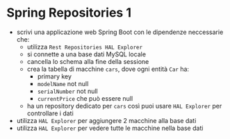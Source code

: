 # Spring Repositories 1
- scrivi una applicazione web Spring Boot con le dipendenze neccessarie che:
    - utilizza `Rest Repositories HAL Explorer`
    - si connette a una base dati MySQL locale
    - cancella lo schema alla fine della sessione
    - crea la tabella di macchine `cars`, dove ogni entità `Car` ha:
        - primary key
        - `modelName` not null
        - `serialNumber` not null
        - `currentPrice` che può essere null
    - ha un repository dedicato per `cars` così puoi usare `HAL Explorer` per controllare i dati
- utilizza `HAL Explorer` per aggiungere 2 macchine alla base dati
- utilizza `HAL Explorer` per vedere tutte le macchine nella base dati
